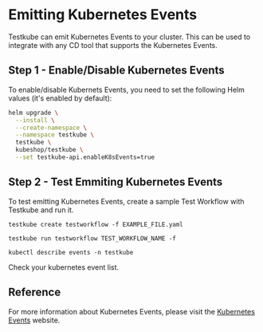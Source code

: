 # Emitting Kubernetes Events

Testkube can emit Kubernetes Events to your cluster. This can be used to integrate with any CD tool that supports the Kubernetes Events.

## Step 1 - Enable/Disable Kubernetes Events

To enable/disable Kubernets Events, you need to set the following Helm
values (it's enabled by default):

```sh
helm upgrade \
  --install \
  --create-namespace \
  --namespace testkube \
  testkube \
  kubeshop/testkube \
  --set testkube-api.enableK8sEvents=true
```

## Step 2 - Test Emmiting Kubernetes Events

To test emitting Kubernetes Events, create a sample Test Workflow with Testkube and run it.

```
testkube create testworkflow -f EXAMPLE_FILE.yaml

testkube run testworkflow TEST_WORKFLOW_NAME -f

kubectl describe events -n testkube
```

Check your kubernetes event list.

<!-- An event like the following should have been emmitted: 

```yaml
Name:             testkube-event-0b54d591-f496-4980-bd69-ab6d093617e2
Namespace:        testkube
Labels:           executor=curl-executor
                  test-type=curl-test
Annotations:      <none>
Action:           started
API Version:      v1
Event Time:       2024-05-14T10:12:11.284683Z
First Timestamp:  2024-05-14T10:12:11Z
Involved Object:
  API Version:   tests.testkube.io/v3
  Kind:          Test
  Name:          test-k8sevents
  Namespace:     testkube
Kind:            Event
Last Timestamp:  2024-05-14T10:12:11Z
Message:         executionId=664338fb75921694f0a3222e
Metadata:
  Creation Timestamp:  2024-05-14T10:12:11Z
  Resource Version:    76609
  UID:                 9e5fac33-b958-42d6-bebc-45cd024a9ecc
Reason:                start-test
Reporting Component:   testkkube.io/services
Reporting Instance:    testkkube.io/services/testkube-api-server
Source:
Type:    Normal
Events:  <none>
```
Commented as this will require update. -->

## Reference

For more information about Kubernetes Events, please visit the [Kubernetes Events](https://kubernetes.io/docs/reference/kubernetes-api/cluster-resources/event-v1/) website.
